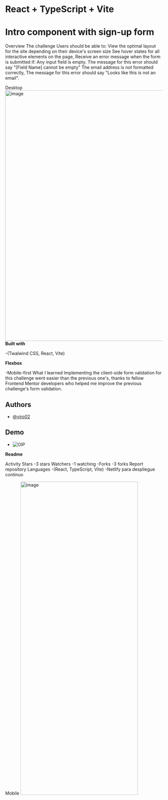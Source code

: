 # React + TypeScript + Vite

# Intro component with sign-up form

Overview
The challenge
Users should be able to:
View the optimal layout for the site depending on their device's screen size
See hover states for all interactive elements on the page, Receive an error message when the form is submitted if:
Any input field is empty. The message for this error should say "[Field Name] cannot be empty"
The email address is not formatted correctly, The message for this error should say "Looks like this is not an email".
 
Desktop
<img width="1440" height="800" alt="image" src="https://github.com/user-attachments/assets/30967d93-db9c-419a-b65e-f5ff4741d9e1" />
**Built with**

-(Twalwind CSS, React, Vite) 

**Flexbox**

-Mobile-first
What I learned Implementing the client-side form validation for this challenge went easier than the previous one's, thanks to fellow Frontend Mentor developers who helped me improve the previous challenge's form validation.

 ## Authors

- [@yiro02]([https://www.github.com/octokatherine](https://github.com/yiro02))

## Demo
- ![OIP](https://github.com/user-attachments/assets/0f68c0ad-b2d4-450f-8d86-1e6110c178cd)



**Readme**

 Activity
Stars
-3 stars
Watchers
-1 watching
-Forks
-3 forks
Report repository
Languages
-(React, TypeScript, Vite)
-Netlify para despliegue continuo
 
Mobile
<img width="375" height="1000" alt="image" src="https://github.com/user-attachments/assets/09dae1ee-4508-4333-bba6-9231fb666806" />
